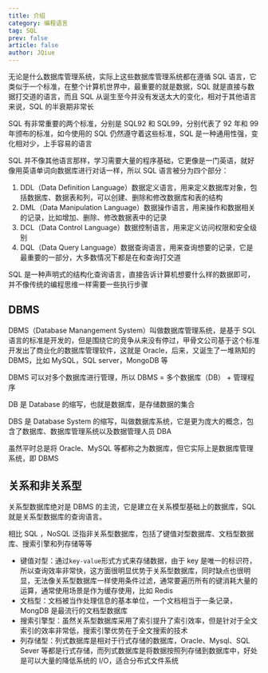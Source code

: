 ```yaml
---
title: 介绍
category: 编程语言
tag: SQL
prev: false
article: false
author: JQiue
---
```


无论是什么数据库管理系统，实际上这些数据库管理系统都在遵循 SQL 语言，它类似于一个标准，在整个计算机世界中，最重要的就是数据，SQL 就是直接与数据打交道的语言，而且 SQL 从诞生至今并没有发送太大的变化，相对于其他语言来说，SQL 的半衰期非常长

SQL 有非常重要的两个标准，分别是 SQL92 和 SQL99，分别代表了 92 年和 99 年颁布的标准，如今使用的 SQL 仍然遵守着这些标准，SQL 是一种通用性强，变化相对少，上手容易的语言

SQL 并不像其他语言那样，学习需要大量的程序基础，它更像是一门英语，就好像用英语单词向数据库进行对话一样，所以 SQL 语言被分为四个部分：

1. DDL（Data Definition Language）数据定义语言，用来定义数据库对象，包括数据库、数据表和列，可以创建、删除和修改数据库和表的结构
2. DML（Data Manipulation Language）数据操作语言，用来操作和数据相关的记录，比如增加、删除、修改数据表中的记录
3. DCL（Data Control Language）数据控制语言，用来定义访问权限和安全级别
4. DQL（Data Query Language）数据查询语言，用来查询想要的记录，它是最重要的一部分，大多数情况下都是在和查询打交道

SQL 是一种声明式的结构化查询语言，直接告诉计算机想要什么样的数据即可，并不像传统的编程思维一样需要一些执行步骤

## DBMS

DBMS（Database Manangement System）叫做数据库管理系统，是基于 SQL 语言的标准是开发的，但是围绕它的竞争从来没有停过，甲骨文公司基于这个标准开发出了商业化的数据库管理软件，这就是 Oracle，后来，又诞生了一堆熟知的 DBMS，比如 MySQL，SQL server，MongoDB 等

DBMS 可以对多个数据库进行管理，所以 DBMS = 多个数据库（DB） + 管理程序

DB 是 Database 的缩写，也就是数据库，是存储数据的集合

DBS 是 Database System 的缩写，叫做数据库系统，它是更为庞大的概念，包含了数据库、数据库管理系统以及数据管理人员 DBA

虽然平时总是将 Oracle、MySQL 等都称之为数据库，但它实际上是数据库管理系统，即 DBMS

## 关系和非关系型

关系型数据库绝对是 DBMS 的主流，它是建立在关系模型基础上的数据库，SQL 就是关系型数据库的查询语言。

相比 SQL ，NoSQL 泛指非关系型数据库，包括了键值对型数据库、文档型数据库、搜索引擎和列存储等等

+ 键值对型：通过`key-value`形式方式来存储数据，由于 key 是唯一的标识符，所以查询效率非常快，这方面很明显优势于关系型数据库，同时缺点也很明显，无法像关系型数据库一样使用条件过滤，通常要遍历所有的键消耗大量的运算，通常使用场景是作为缓存使用，比如 Redis
+ 文档型：文档被当作处理信息的基本单位，一个文档相当于一条记录，MongDB 是最流行的文档型数据库
+ 搜索引擎型：虽然关系型数据库采用了索引提升了索引效率，但是针对于全文索引的效率非常低，搜索引擎优势在于全文搜索的技术
+ 列存储型：列式数据库是相对于行式存储的数据库，Oracle、Mysql、SQL Sever 等都是行式存储，而列式数据库是将数据按照列存储到数据库中，好处是可以大量的降低系统的 I/O，适合分布式文件系统
